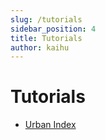```yaml
---
slug: /tutorials
sidebar_position: 4
title: Tutorials
author: kaihu
---
```


# Tutorials

- [Urban Index](/tutorials/index)